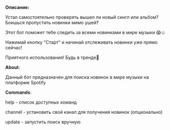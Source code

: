 **Описание:**

Устал самостоятельно проверять вышел ли новый сингл или альбом? Боишься пропустить новинки мимо ушей?

Этот бот поможет тебе следить за всеми новинками в мире музыки 😱☺️

Нажимай кнопку "Старт" и начинай отслеживать новинки уже прямо сейчас!

Приятного использования! Будь в тренде🕺


**About**:

Данный бот предназначен для поиска новинок в мире музыки на платформе Spotify

**Commands**:

help - список доступных команд 

channel - установить свой канал для получения новинок (опционально)

update - запустить поиск вручную

